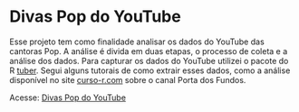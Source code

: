 # Divas Pop do YouTube

Esse projeto tem como finalidade analisar os dados do YouTube das cantoras Pop. A análise é divida em duas etapas, o processo de coleta e a análise dos dados.
Para capturar os dados do YouTube utilizei o pacote do R [tuber](https://github.com/soodoku/tuber). Segui alguns tutorais de como extrair esses dados, como a análise disponível no site [curso-r.com](curso-r.com/blog/2017/03/20/2017-03-20-porta-dos-fundos-decadencia/) sobre o canal Porta dos Fundos.

Acesse: [Divas Pop do YouTube](http://bit.ly/divasPopYouTube)

